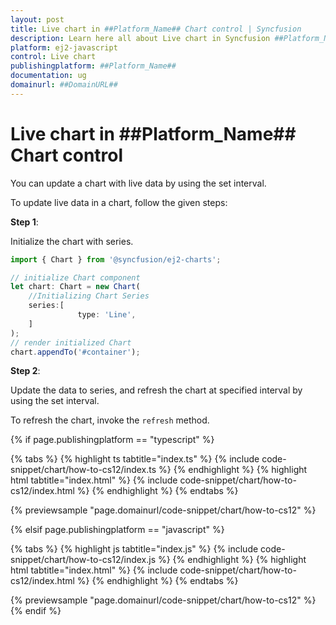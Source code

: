 ```yaml
---
layout: post
title: Live chart in ##Platform_Name## Chart control | Syncfusion
description: Learn here all about Live chart in Syncfusion ##Platform_Name## Chart control of Syncfusion Essential JS 2 and more.
platform: ej2-javascript
control: Live chart 
publishingplatform: ##Platform_Name##
documentation: ug
domainurl: ##DomainURL##
---
```


# Live chart in ##Platform_Name## Chart control

You can update a chart with live data by using the set interval.

To update live data in a chart, follow the given steps:

**Step 1**:

Initialize the chart with series.

```javascript
import { Chart } from '@syncfusion/ej2-charts';

// initialize Chart component
let chart: Chart = new Chart(
    //Initializing Chart Series
    series:[
               type: 'Line',
    ]
);
// render initialized Chart
chart.appendTo('#container');
```

**Step 2**:

Update the data to series, and refresh the chart at specified interval by using the set interval.

To refresh the chart, invoke the `refresh` method.

{% if page.publishingplatform == "typescript" %}

 {% tabs %}
{% highlight ts tabtitle="index.ts" %}
{% include code-snippet/chart/how-to-cs12/index.ts %}
{% endhighlight %}
{% highlight html tabtitle="index.html" %}
{% include code-snippet/chart/how-to-cs12/index.html %}
{% endhighlight %}
{% endtabs %}
        
{% previewsample "page.domainurl/code-snippet/chart/how-to-cs12" %}

{% elsif page.publishingplatform == "javascript" %}

{% tabs %}
{% highlight js tabtitle="index.js" %}
{% include code-snippet/chart/how-to-cs12/index.js %}
{% endhighlight %}
{% highlight html tabtitle="index.html" %}
{% include code-snippet/chart/how-to-cs12/index.html %}
{% endhighlight %}
{% endtabs %}

{% previewsample "page.domainurl/code-snippet/chart/how-to-cs12" %}
{% endif %}
